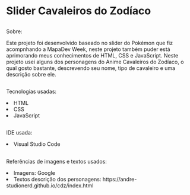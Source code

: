 <h1>Slider Cavaleiros do Zodíaco</h1>

##

Sobre:
<p>Este projeto foi desenvolvido baseado no slider do Pokémon que fiz acompnhando a MapaDev Week, neste projeto também puder está aprimorando meus 
conhecimentos de HTML, CSS e JavaScript. Neste projeto usei alguns dos personagens do Anime Cavaleiros do Zodíaco, o qual gosto bastante, descrevendo seu nome, tipo de 
cavaleiro e uma descrição sobre ele.</p>

##

Tecnologias usadas:
<li>HTML</li>
<li>CSS</li>
<li>JavaScript</li>

##

IDE usada:
<li>Visual Studio Code</li>

##

Referências de imagens e textos usados:
<li>Imagens: Google</li>
<li>Textos descrição dos personagens: https://andre-studionerd.github.io/cdz/index.html</li>
